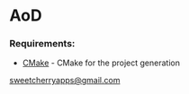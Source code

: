 # AoD



### Requirements: 



* [CMake](https://cmake.org/download/) - CMake for the project generation








[sweetcherryapps@gmail.com](dye.56@hotmail.com)

